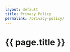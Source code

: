 ```yaml
---
layout: default
title: Privacy Policy
permalink: /privacy-policy/
---
```


<main class="container">
  <h1>{{ page.title }}</h1>
</main>
